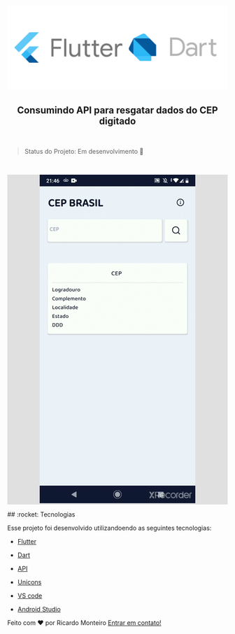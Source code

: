 <h1 align="center">
    <img  src="assetsGithub/logo.png" />
   
</h1>

<h2 align="center">
Consumindo API para resgatar dados do CEP digitado
</h2>

<p align="center">
<br/>
  </p>

> Status do Projeto: Em desenvolvimento :hammer:

<p align="center">
<br/>
  </p>
<div
style="background-color: #E0E0E0">
<p align="center">
  <img src="assetsGithub/app.gif">
 
</p>
</div>
## :rocket: Tecnologias

Esse projeto foi desenvolvido utilizandoendo as seguintes tecnologias:

-  [Flutter](https://flutter.dev/)
-  [Dart](https://dart.dev/)
-  [API](https://viacep.com.br/)
-  [Unicons](https://pub.dev/packages/unicons/changelog)
-  [VS code](https://code.visualstudio.com/)

-  [Android Studio](https://developer.android.com/studio)



Feito com ♥ por Ricardo Monteiro  [Entrar em contato!](https://www.linkedin.com/in/ricardohmonteiro/)


